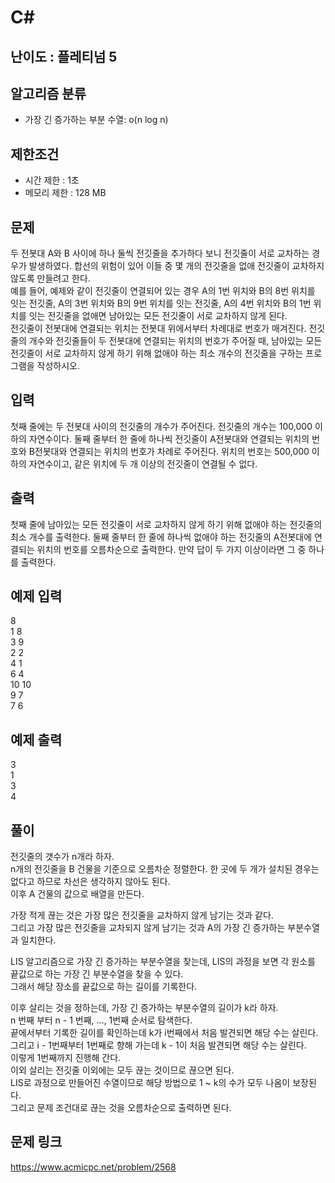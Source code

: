 # C#

## 난이도 : 플레티넘 5

## 알고리즘 분류
  - 가장 긴 증가하는 부분 수열: o(n log n)

## 제한조건
  - 시간 제한 : 1초
  - 메모리 제한 : 128 MB

## 문제
두 전봇대 A와 B 사이에 하나 둘씩 전깃줄을 추가하다 보니 전깃줄이 서로 교차하는 경우가 발생하였다. 합선의 위험이 있어 이들 중 몇 개의 전깃줄을 없애 전깃줄이 교차하지 않도록 만들려고 한다.<br/>
예를 들어, 예제와 같이 전깃줄이 연결되어 있는 경우 A의 1번 위치와 B의 8번 위치를 잇는 전깃줄, A의 3번 위치와 B의 9번 위치를 잇는 전깃줄, A의 4번 위치와 B의 1번 위치를 잇는 전깃줄을 없애면 남아있는 모든 전깃줄이 서로 교차하지 않게 된다.<br/>
전깃줄이 전봇대에 연결되는 위치는 전봇대 위에서부터 차례대로 번호가 매겨진다. 전깃줄의 개수와 전깃줄들이 두 전봇대에 연결되는 위치의 번호가 주어질 때, 남아있는 모든 전깃줄이 서로 교차하지 않게 하기 위해 없애야 하는 최소 개수의 전깃줄을 구하는 프로그램을 작성하시오.<br/>


## 입력
첫째 줄에는 두 전봇대 사이의 전깃줄의 개수가 주어진다. 전깃줄의 개수는 100,000 이하의 자연수이다. 둘째 줄부터 한 줄에 하나씩 전깃줄이 A전봇대와 연결되는 위치의 번호와 B전봇대와 연결되는 위치의 번호가 차례로 주어진다. 위치의 번호는 500,000 이하의 자연수이고, 같은 위치에 두 개 이상의 전깃줄이 연결될 수 없다.<br/>


## 출력
첫째 줄에 남아있는 모든 전깃줄이 서로 교차하지 않게 하기 위해 없애야 하는 전깃줄의 최소 개수를 출력한다. 둘째 줄부터 한 줄에 하나씩 없애야 하는 전깃줄의 A전봇대에 연결되는 위치의 번호를 오름차순으로 출력한다. 만약 답이 두 가지 이상이라면 그 중 하나를 출력한다.<br/>


## 예제 입력
8<br/>
1 8<br/>
3 9<br/>
2 2<br/>
4 1<br/>
6 4<br/>
10 10<br/>
9 7<br/>
7 6<br/>

## 예제 출력
3<br/>
1<br/>
3<br/>
4<br/>


## 풀이
전깃줄의 갯수가 n개라 하자.<br/>
n개의 전깃줄을 B 건물을 기준으로 오름차순 정렬한다. 한 곳에 두 개가 설치된 경우는 없다고 하므로 차선은 생각하지 않아도 된다.<br/>
이후 A 건물의 값으로 배열을 만든다.<br/>


가장 적게 끊는 것은 가장 많은 전깃줄을 교차하지 않게 남기는 것과 같다.<br/>
그리고 가장 많은 전깃줄을 교차되지 않게 남기는 것과 A의 가장 긴 증가하는 부분수열과 일치한다.<br/>


LIS 알고리즘으로 가장 긴 증가하는 부분수열을 찾는데, LIS의 과정을 보면 각 원소를 끝값으로 하는 가장 긴 부분수열을 찾을 수 있다.<br/>
그래서 해당 장소를 끝값으로 하는 길이를 기록한다.<br/>


이후 살리는 것을 정하는데, 가장 긴 증가하는 부분수열의 길이가 k라 하자.<br/>
n 번째 부터 n - 1 번째, ..., 1번째 순서로 탐색한다.<br/>
끝에서부터 기록한 길이를 확인하는데 k가 i번째에서 처음 발견되면 해당 수는 살린다.<br/>
그리고 i - 1번째부터 1번째로 향해 가는데 k - 1이 처음 발견되면 해당 수는 살린다.<br/>
이렇게 1번째까지 진행해 간다.<br/>
이외 살리는 전깃줄 이외에는 모두 끊는 것이므로 끊으면 된다.<br/>
LIS로 과정으로 만들어진 수열이므로 해당 방법으로 1 ~ k의 수가 모두 나옴이 보장된다.<br/>
그리고 문제 조건대로 끊는 것을 오름차순으로 출력하면 된다.<br/>


## 문제 링크
https://www.acmicpc.net/problem/2568